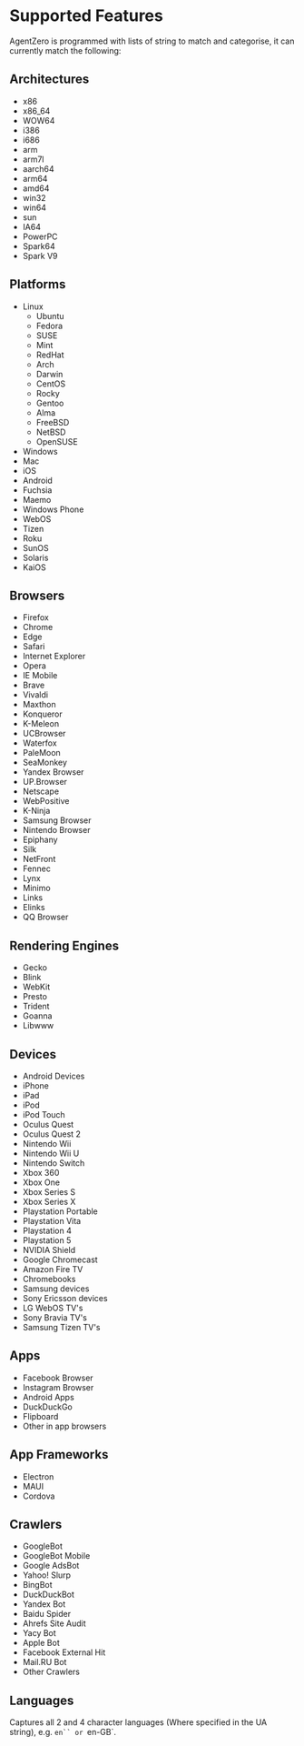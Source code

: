# Supported Features

AgentZero is programmed with lists of string to match and categorise, it can currently match the following:

## Architectures

- x86
- x86_64
- WOW64
- i386
- i686
- arm
- arm7l
- aarch64
- arm64
- amd64
- win32
- win64
- sun
- IA64
- PowerPC
- Spark64
- Spark V9

## Platforms

- Linux
	- Ubuntu
	- Fedora
	- SUSE
	- Mint
	- RedHat
	- Arch
	- Darwin
	- CentOS
	- Rocky
	- Gentoo
	- Alma
	- FreeBSD
	- NetBSD
	- OpenSUSE
- Windows
- Mac
- iOS
- Android
- Fuchsia
- Maemo
- Windows Phone
- WebOS
- Tizen
- Roku
- SunOS
- Solaris
- KaiOS

## Browsers

- Firefox
- Chrome
- Edge
- Safari
- Internet Explorer
- Opera
- IE Mobile
- Brave
- Vivaldi
- Maxthon
- Konqueror
- K-Meleon
- UCBrowser
- Waterfox
- PaleMoon
- SeaMonkey
- Yandex Browser
- UP.Browser
- Netscape
- WebPositive
- K-Ninja
- Samsung Browser
- Nintendo Browser
- Epiphany
- Silk
- NetFront
- Fennec
- Lynx
- Minimo
- Links
- Elinks
- QQ Browser

## Rendering Engines

- Gecko
- Blink
- WebKit
- Presto
- Trident
- Goanna
- Libwww

## Devices

- Android Devices
- iPhone
- iPad
- iPod
- iPod Touch
- Oculus Quest
- Oculus Quest 2
- Nintendo Wii
- Nintendo Wii U
- Nintendo Switch
- Xbox 360
- Xbox One
- Xbox Series S
- Xbox Series X
- Playstation Portable
- Playstation Vita
- Playstation 4
- Playstation 5
- NVIDIA Shield
- Google Chromecast
- Amazon Fire TV
- Chromebooks
- Samsung devices
- Sony Ericsson devices
- LG WebOS TV's
- Sony Bravia TV's
- Samsung Tizen TV's

## Apps

- Facebook Browser
- Instagram Browser
- Android Apps
- DuckDuckGo
- Flipboard
- Other in app browsers

## App Frameworks

- Electron
- MAUI
- Cordova

## Crawlers

- GoogleBot
- GoogleBot Mobile
- Google AdsBot
- Yahoo! Slurp
- BingBot
- DuckDuckBot
- Yandex Bot
- Baidu Spider
- Ahrefs Site Audit
- Yacy Bot
- Apple Bot
- Facebook External Hit
- Mail.RU Bot
- Other Crawlers

## Languages

Captures all 2 and 4 character languages (Where specified in the UA string), e.g. `en`` or `en-GB`.